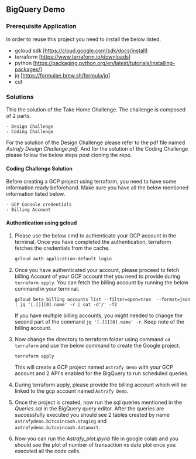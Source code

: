 ## BigQuery Demo

### Prerequisite Application

In order to reuse this project you need to install the below listed.

- gcloud sdk [https://cloud.google.com/sdk/docs/install]
- terraform [https://www.terraform.io/downloads]
- python [https://packaging.python.org/en/latest/tutorials/installing-packages/]
- jq [https://formulae.brew.sh/formula/jq]
- cut

### Solutions

This the solution of the Take Home Challenge. The challenge is composed of 2 parts.

    - Design Challenge
    - Coding Challenge

For the solution of the Design Challenge please refer to the pdf file named *Astrafy Design Challenge.pdf*. And for the solution of the Coding Challenge please follow the below steps post cloning the repo.

#### Coding Challenge Solution

Before creating a GCP project using terraform, you need to have some information ready beforehand. Make sure you have all the below mentioned information listed below.

    - GCP Console credentials
    - Billing Account

#### Authentication using gcloud

1. Please use the below cmd to authenticate your GCP account in the terminal. Once you have completed the authentication, terraform fetches the credentials from the cache.

    ```bash
    gcloud auth application-default login
    ```

2. Once you have authenticated your account, please proceed to fetch billing Account of your GCP account thet you need to provide during ```terraform apply```. You can fetch the billing account by running the below command in your terminal.

    ```gcloud beta billing accounts list --filter=open=true  --format=json | jq '[.[]][0].name' -r | cut -d'/' -f2```              

    If you have multiple billing accounts, you might needed to change the second part of the command ```jq '[.[]][0].name' -r```. Keep note of the billing account.

3. Now change the directory to terraform folder using command ```cd terraform``` and use the below command to create the Google project.

    ```terraform apply```

    This will create a GCP project named `Astrafy Demo` with your GCP account and 2 API's enabled for the BigQuery to run scheduled queries.

4. During terraform apply, please provide the billing account which will be linked to the gcp account named ```Astrafy Demo```.

5. Once the project is created, now run the sql queries mentioned in the *Queries.sql* in the BigQuery query editor. After the queries are successfully executed you should see 2 tables created by name `astrafydemo.bitcoincash.staging` and `astrafydemo.bitcoincash.datamart`.

6. Now you can run the *Astrafy_plot.ipynb* file in google colab and you should see the plot of number of transaction vs date plot once you executed all the code cells.
